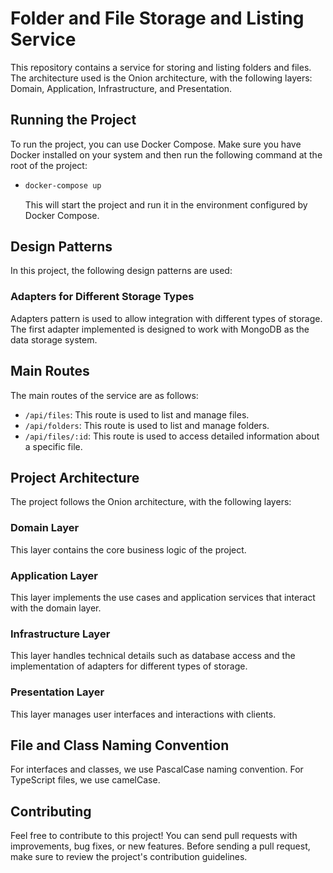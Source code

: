 # Folder and File Storage and Listing Service

This repository contains a service for storing and listing folders and files. The architecture used is the Onion architecture, with the following layers: Domain, Application, Infrastructure, and Presentation.

## Running the Project

To run the project, you can use Docker Compose. Make sure you have Docker installed on your system and then run the following command at the root of the project:

- ```bash
  docker-compose up
  ```

  This will start the project and run it in the environment configured by Docker Compose.

## Design Patterns

In this project, the following design patterns are used:

### Adapters for Different Storage Types

Adapters pattern is used to allow integration with different types of storage. The first adapter implemented is designed to work with MongoDB as the data storage system.

## Main Routes

The main routes of the service are as follows:

- `/api/files`: This route is used to list and manage files.
- `/api/folders`: This route is used to list and manage folders.
- `/api/files/:id`: This route is used to access detailed information about a specific file.

## Project Architecture

The project follows the Onion architecture, with the following layers:

### Domain Layer

This layer contains the core business logic of the project.

### Application Layer

This layer implements the use cases and application services that interact with the domain layer.

### Infrastructure Layer

This layer handles technical details such as database access and the implementation of adapters for different types of storage.

### Presentation Layer

This layer manages user interfaces and interactions with clients.

## File and Class Naming Convention

For interfaces and classes, we use PascalCase naming convention. For TypeScript files, we use camelCase.

## Contributing

Feel free to contribute to this project! You can send pull requests with improvements, bug fixes, or new features. Before sending a pull request, make sure to review the project's contribution guidelines.
